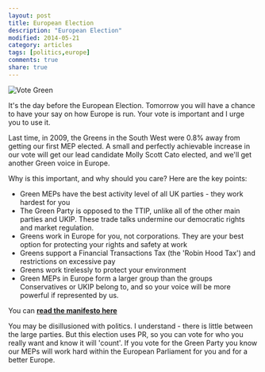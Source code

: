 ```yaml
---
layout: post
title: European Election
description: "European Election"
modified: 2014-05-21
category: articles
tags: [politics,europe]
comments: true
share: true
---
```


![Vote Green](http://dominictristram.com/images/Policies_EveOfPoll_Website_Splash.jpg)

It's the day before the European Election. Tomorrow you will have a chance to have your say on how Europe is run. Your vote is important and I urge you to use it.

Last time, in 2009, the Greens in the South West were 0.8% away from getting our first MEP elected. A small and perfectly achievable increase in our vote will get our lead candidate Molly Scott Cato elected, and we'll get another Green voice in Europe.

Why is this important, and why should you care? Here are the key points:

  *   Green MEPs have the best activity level of all UK parties - they work hardest for you
  *   The Green Party is opposed to the TTIP, unlike all of the other main parties and UKIP. These trade talks undermine our democratic rights and market regulation.
  *   Greens work in Europe for you, not corporations. They are your best option for protecting your rights and safety at work
  *   Greens support a Financial Transactions Tax (the 'Robin Hood Tax') and restrictions on excessive pay
  *   Greens work tirelessly to protect your environment
  *   Green MEPs in Europe form a larger group than the groups Conservatives or UKIP belong to, and so your voice will be more powerful if represented by us.

You can [**read the manifesto here**](http://southwest.greenparty.org.uk/assets/files/swfiles/SWGP-Manifesto-April-2014-final.pdf)

You may be disillusioned with politics. I understand - there is little between the large parties. But this election uses PR, so you can vote for who you really want and know it will 'count'. If you vote for the Green Party you know our MEPs will work hard within the European Parliament for you and for a better Europe.

